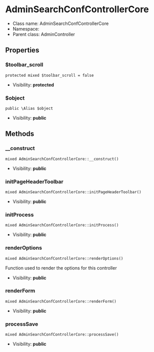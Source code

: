 AdminSearchConfControllerCore
===============






* Class name: AdminSearchConfControllerCore
* Namespace: 
* Parent class: AdminController





Properties
----------


### $toolbar_scroll

    protected mixed $toolbar_scroll = false





* Visibility: **protected**


### $object

    public \Alias $object





* Visibility: **public**


Methods
-------


### __construct

    mixed AdminSearchConfControllerCore::__construct()





* Visibility: **public**




### initPageHeaderToolbar

    mixed AdminSearchConfControllerCore::initPageHeaderToolbar()





* Visibility: **public**




### initProcess

    mixed AdminSearchConfControllerCore::initProcess()





* Visibility: **public**




### renderOptions

    mixed AdminSearchConfControllerCore::renderOptions()

Function used to render the options for this controller



* Visibility: **public**




### renderForm

    mixed AdminSearchConfControllerCore::renderForm()





* Visibility: **public**




### processSave

    mixed AdminSearchConfControllerCore::processSave()





* Visibility: **public**



